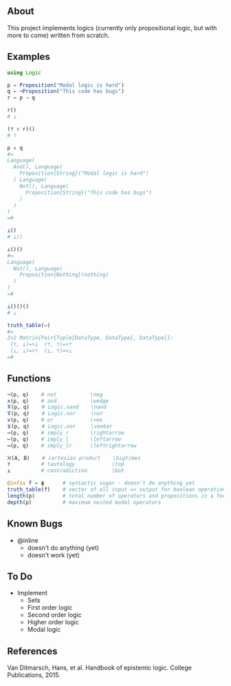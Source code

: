 

## About

This project implements logics (currently only propositional logic, but with more to come) written from scratch.


## Examples

``` julia
using Logic

p = Proposition("Modal logic is hard")
q = ¬Proposition("This code has bugs")
r = p → q

r()
# ⊥

(⊤ ∨ r)()
# ⊤

p ∧ q
#=
Language(
  And(), Language(
    Proposition{String}("Modal logic is hard")
  ) Language(
    Not(), Language(
      Proposition{String}("This code has bugs")
    ) 
  ) 
) 
=#

⊥()
# ⊥()

⊥()()
#=
Language(
  Not(), Language(
    Proposition{Nothing}(nothing)
  ) 
)
=#

⊥()()()
# ⊥

truth_table(↔)
#=
2×2 Matrix{Pair{Tuple{DataType, DataType}, DataType}}:
 (⊤, ⊥)=>⊥  (⊤, ⊤)=>⊤
 (⊥, ⊥)=>⊤  (⊥, ⊤)=>⊥
=#
```


## Functions

``` julia
¬(p, q)    # not           \neg
∧(p, q)    # and           \wedge
⊼(p, q)    # Logic.nand    \nand
⊽(p, q)    # Logic.nor     \nor
∨(p, q)    # or            \vee
⊻(p, q)    # Logic.xor     \veebar
→(p, q)    # imply_r       \rightarrow
←(p, q)    # imply_l       \leftarrow
↔(p, q)    # imply_lr      \leftrightarrow

⨉(A, B)    # cartesian product    \bigtimes
⊤          # tautology            \top
⊥          # contradiction        \bot

@infix f = ϕ      # syntactic sugar - doesn't do anything yet
truth_table(f)    # vector of all input => output for boolean operation f
length(p)         # total number of operators and propositions in a formula
depth(p)          # maximum nested modal operators
```


## Known Bugs

- @inline
    - doesn't do anything (yet)
    - doesn't work (yet)


## To Do

- Implement
    - Sets
    - First order logic
    - Second order logic
    - Higher order logic
    - Modal logic


## References

Van Ditmarsch, Hans, et al. Handbook of epistemic logic. College Publications, 2015.
